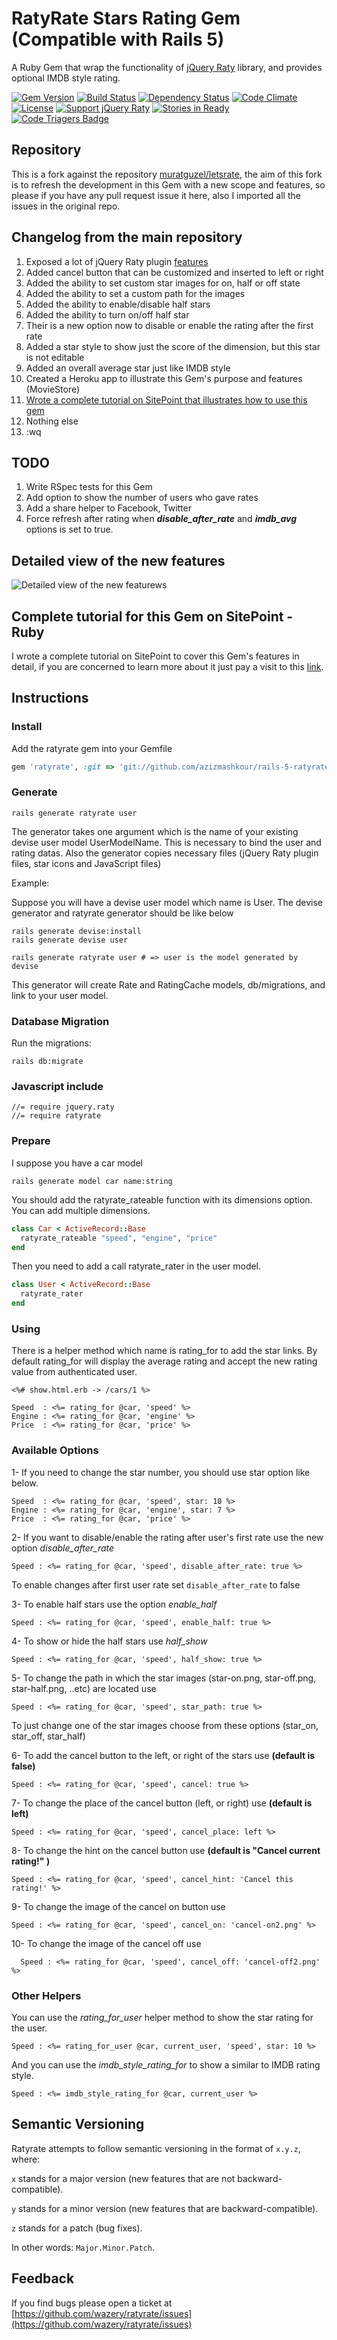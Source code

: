 # RatyRate Stars Rating Gem (Compatible with Rails 5)

A Ruby Gem that wrap the functionality of [jQuery Raty](https://github.com/wbotelhos/raty) library, and provides optional IMDB style rating.

[![Gem Version](https://badge.fury.io/rb/ratyrate.svg)](http://badge.fury.io/rb/ratyrate)
[![Build Status](https://travis-ci.org/wazery/ratyrate.svg)](http://travis-ci.org/wazery/ratyrate)
[![Dependency Status](https://gemnasium.com/wazery/ratyrate.svg)](https://gemnasium.com/wazery/ratyrate)
[![Code Climate](https://codeclimate.com/github/wazery/ratyrate.png)](https://codeclimate.com/github/wazery/ratyrate)
[![License](http://img.shields.io/license/MIT.png?color=green)](http://opensource.org/licenses/MIT)
[![Support jQuery Raty](http://img.shields.io/gittip/wbotelhos.svg)](https://www.gittip.com/wazery "Git Tip")
[![Stories in Ready](https://badge.waffle.io/wazery/ratyrate.png?label=ready&title=Ready)](https://waffle.io/wazery/ratyrate)
[![Code Triagers Badge](https://www.codetriage.com/wazery/ratyrate/badges/users.svg)](https://www.codetriage.com/wazery/ratyrate)

## Repository

This is a fork against the repository [muratguzel/letsrate](https://github.com/muratguzel/letsrate), the aim of this fork is to refresh the development in this Gem with a new scope and features, so please if you have any pull request issue it here, also I imported all the issues in the original repo.

## Changelog from the main repository

1. Exposed a lot of jQuery Raty plugin [features](http://wbotelhos.com/raty)
  1. Added cancel button that can be customized and inserted to left or right
  2. Added the ability to set custom star images for on, half or off state
  3. Added the ability to set a custom path for the images
  4. Added the ability to enable/disable half stars
  5. Added the ability to turn on/off half star
2. Their is a new option now to disable or enable the rating after the first rate
3. Added a star style to show just the score of the dimension, but this star is not editable
4. Added an overall average star just like IMDB style
5. Created a Heroku app to illustrate this Gem's purpose and features (MovieStore)
6. [Wrote a complete tutorial on SitePoint that illustrates how to use this gem](http://www.sitepoint.com/ratyrate-add-rating-rails-app/)
3. Nothing else
4. :wq

## TODO

1. Write RSpec tests for this Gem
3. Add option to show the number of users who gave rates
4. Add a share helper to Facebook, Twitter
5. Force refresh after rating when ***disable_after_rate*** and ***imdb_avg*** options is set to true.

## Detailed view of the new features

![Detailed view of the new featurews](http://i.imgur.com/m6n25ZF.png)

## Complete tutorial for this Gem on SitePoint - Ruby

I wrote a complete tutorial on SitePoint to cover this Gem's features in detail, if you are concerned to learn more about it just pay a visit to this [link](http://www.sitepoint.com/ratyrate-add-rating-rails-app/).

## Instructions

### Install

Add the ratyrate gem into your Gemfile

```ruby
gem 'ratyrate', :git => 'git://github.com/azizmashkour/rails-5-ratyrate.git'
```

### Generate

```
rails generate ratyrate user
```

The generator takes one argument which is the name of your existing devise user model UserModelName. This is necessary to bind the user and rating datas.
Also the generator copies necessary files (jQuery Raty plugin files, star icons and JavaScript files)

Example:

Suppose you will have a devise user model which name is User. The devise generator and ratyrate generator should be like below

```
rails generate devise:install
rails generate devise user

rails generate ratyrate user # => user is the model generated by devise
```

This generator will create Rate and RatingCache models,
db/migrations, 
and link to your user model.

### Database Migration

Run the migrations:
```
rails db:migrate
```

### Javascript include
```
//= require jquery.raty
//= require ratyrate
```

### Prepare

I suppose you have a car model

```
rails generate model car name:string
```

You should add the ratyrate_rateable function with its dimensions option. You can add multiple dimensions.

```ruby
class Car < ActiveRecord::Base
  ratyrate_rateable "speed", "engine", "price"
end
```

Then you need to add a call ratyrate_rater in the user model.

```ruby
class User < ActiveRecord::Base
  ratyrate_rater
end
```

### Using

There is a helper method which name is rating_for to add the star links. By default rating_for will display the average rating and accept the
new rating value from authenticated user.

```erb
<%# show.html.erb -> /cars/1 %>

Speed  : <%= rating_for @car, 'speed' %>
Engine : <%= rating_for @car, 'engine' %>
Price  : <%= rating_for @car, 'price' %>
```

### Available Options

1- If you need to change the star number, you should use star option like below.
```erb
Speed  : <%= rating_for @car, 'speed', star: 10 %>
Engine : <%= rating_for @car, 'engine', star: 7 %>
Price  : <%= rating_for @car, 'price' %>
```
2- If you want to disable/enable the rating after user's first rate use the new option *disable_after_rate*
```erb
Speed : <%= rating_for @car, 'speed', disable_after_rate: true %>
```
To enable changes after first user rate set ```disable_after_rate``` to false

3- To enable half stars use the option *enable_half*
```erb
Speed : <%= rating_for @car, 'speed', enable_half: true %>
```
4- To show or hide the half stars use *half_show*
```erb
Speed : <%= rating_for @car, 'speed', half_show: true %>
```
5- To change the path in which the star images (star-on.png, star-off.png, star-half.png, ..etc) are located use
```erb
Speed : <%= rating_for @car, 'speed', star_path: true %>
```

To just change one of the star images choose from these options (star_on, star_off, star_half)

6- To add the cancel button to the left, or right of the stars use **(default is false)**
```erb
Speed : <%= rating_for @car, 'speed', cancel: true %>
```
7- To change the place of the cancel button (left, or right) use **(default is left)**
```erb
Speed : <%= rating_for @car, 'speed', cancel_place: left %>
```
8- To change the hint on the cancel button use **(default is "Cancel current rating!" )**
```erb
Speed : <%= rating_for @car, 'speed', cancel_hint: 'Cancel this rating!' %>
```
9- To change the image of the cancel on button use
```erb
Speed : <%= rating_for @car, 'speed', cancel_on: 'cancel-on2.png' %>
```
10- To change the image of the cancel off use
```erb
  Speed : <%= rating_for @car, 'speed', cancel_off: 'cancel-off2.png' %>
```
### Other Helpers

You can use the *rating_for_user* helper method to show the star rating for the user.

```erb
Speed : <%= rating_for_user @car, current_user, 'speed', star: 10 %>
```

And you can use the *imdb_style_rating_for* to show a similar to IMDB rating style.

```erb
Speed : <%= imdb_style_rating_for @car, current_user %>
```

## Semantic Versioning

Ratyrate attempts to follow semantic versioning in the format of `x.y.z`, where:

`x` stands for a major version (new features that are not backward-compatible).

`y` stands for a minor version (new features that are backward-compatible).

`z` stands for a patch (bug fixes).

In other words: `Major.Minor.Patch`.

## Feedback
If you find bugs please open a ticket at [https://github.com/wazery/ratyrate/issues](https://github.com/wazery/ratyrate/issues)
